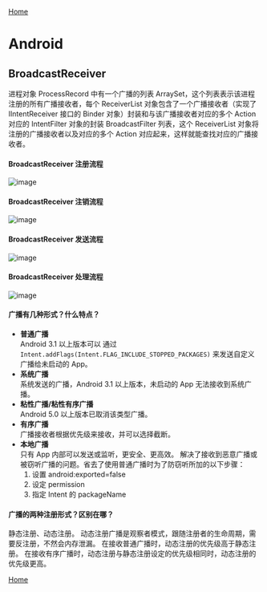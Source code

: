 [Home](../../README.md)

# Android

## BroadcastReceiver
进程对象 ProcessRecord 中有一个广播的列表 ArraySet，这个列表表示该进程注册的所有广播接收者，每个 ReceiverList 对象包含了一个广播接收者（实现了 IIntentReceiver 接口的 Binder 对象）封装和与该广播接收者对应的多个 Action 对应的 IntentFilter 对象的封装 BroadcastFilter 列表，这个 ReceiverList 对象将注册的广播接收者以及对应的多个 Action 对应起来，这样就能查找对应的广播接收者。

#### BroadcastReceiver 注册流程
![image](https://user-images.githubusercontent.com/8423120/46995053-9ce6f680-d149-11e8-8132-830f58355775.png)

#### BroadcastReceiver 注销流程
![image](https://user-images.githubusercontent.com/8423120/46995080-bab45b80-d149-11e8-968a-4c123cfc092f.png)

#### BroadcastReceiver 发送流程
![image](https://user-images.githubusercontent.com/8423120/46995997-9b1f3200-d14d-11e8-9fa4-31fe49aa2b93.png)

#### BroadcastReceiver 处理流程
![image](https://user-images.githubusercontent.com/8423120/46998685-de7d9e80-d155-11e8-8d61-315cd045ca9c.png)

#### 广播有几种形式？什么特点？
- **普通广播**<br>
Android 3.1 以上版本可以 通过 `Intent.addFlags(Intent.FLAG_INCLUDE_STOPPED_PACKAGES)` 来发送自定义广播给未启动的 App。
- **系统广播**<br>
系统发送的广播，Android 3.1 以上版本，未启动的 App 无法接收到系统广播。
- **粘性广播/粘性有序广播**<br>
Android 5.0 以上版本已取消该类型广播。
- **有序广播**<br>
广播接收者根据优先级来接收，并可以选择截断。
- **本地广播**<br>
只有 App 内部可以发送或监听，更安全、更高效。
解决了接收到恶意广播或被窃听广播的问题。省去了使用普通广播时为了防窃听所加的以下步骤：
    1. 设置 android:exported=false
    2. 设定 permission
    3. 指定 Intent 的 packageName

#### 广播的两种注册形式？区别在哪？
静态注册、动态注册。
动态注册广播是观察者模式，跟随注册者的生命周期，需要反注册，不然会内存泄漏。
在接收普通广播时，动态注册的优先级高于静态注册。
在接收有序广播时，动态注册与静态注册设定的优先级相同时，动态注册的优先级更高。

[Home](../../README.md)